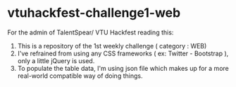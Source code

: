 # vtuhackfest-challenge1-web

For the admin of TalentSpear/ VTU Hackfest reading this:

1. This is a repository of the 1st weekly challenge ( category : WEB)
2. I've refrained from using any CSS frameworks ( ex: Twitter - Bootstrap ), only a little jQuery is used.
3. To populate the table data, I'm using json file which makes up for a more real-world compatible way of doing things.

